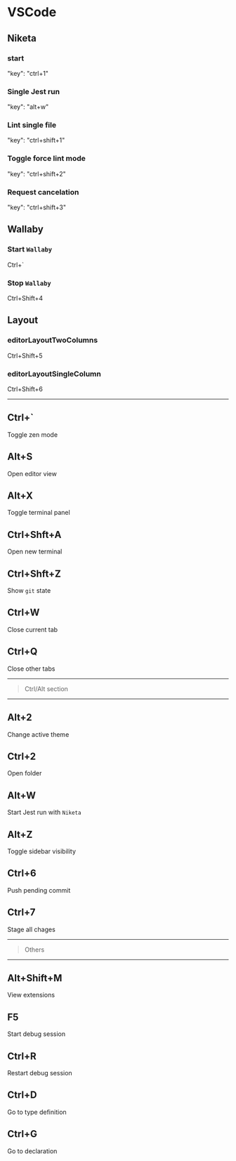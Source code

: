 # VSCode

## Niketa 

### start

"key": "ctrl+1"

### Single Jest run

"key": "alt+w"

### Lint single file

"key": "ctrl+shift+1"

### Toggle force lint mode

"key": "ctrl+shift+2"

### Request cancelation

"key": "ctrl+shift+3"

## Wallaby

### Start `Wallaby`

Ctrl+`

### Stop `Wallaby`

Ctrl+Shift+4

## Layout

### editorLayoutTwoColumns

Ctrl+Shift+5

### editorLayoutSingleColumn

Ctrl+Shift+6

---

## Ctrl+`

Toggle zen mode

## Alt+S

Open editor view

## Alt+X

Toggle terminal panel

## Ctrl+Shft+A

Open new terminal

## Ctrl+Shft+Z

Show `git` state

## Ctrl+W

Close current tab

## Ctrl+Q

Close other tabs

---
> Ctrl/Alt section
---

## Alt+2

Change active theme

## Ctrl+2

Open folder

## Alt+W

Start Jest run with `Niketa`

## Alt+Z

Toggle sidebar visibility

## Ctrl+6

Push pending commit

## Ctrl+7

Stage all chages

---
> Others
---

## Alt+Shift+M

View extensions

## F5

Start debug session

## Ctrl+R

Restart debug session

## Ctrl+D

Go to type definition

## Ctrl+G

Go to declaration
